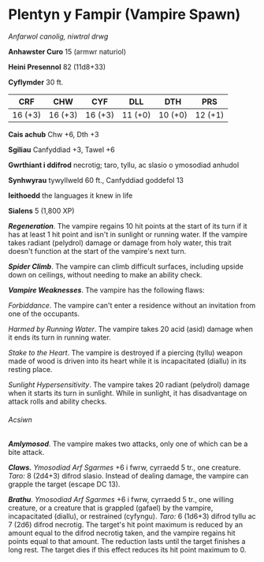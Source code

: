 # Plentyn y Fampir (Vampire Spawn)

*Anfarwol canolig, niwtral drwg*

**Anhawster Curo** 15 (armwr naturiol)

**Heini Presennol** 82 (11d8+33)

**Cyflymder** 30 ft.

| CRF     | CHW     | CYF     | DLL     | DTH     | PRS     |
|---------|---------|---------|---------|---------|---------|
| 16 (+3) | 16 (+3) | 16 (+3) | 11 (+0) | 10 (+0) | 12 (+1) |

**Cais achub** Chw +6, Dth +3

**Sgiliau** Canfyddiad +3, Tawel +6

**Gwrthiant i ddifrod** necrotig; taro, tyllu, ac slasio o ymosodiad anhudol

**Synhwyrau** tywyllweld 60 ft., Canfyddiad goddefol 13

**Ieithoedd** the languages it knew in life

**Sialens** 5 (1,800 XP)

***Regeneration***. The vampire regains 10 hit points at the start of its turn if it has at least 1 hit point and isn't in sunlight or running water. If the vampire takes radiant (pelydrol) damage or damage from holy water, this trait doesn't function at the start of the vampire's next turn.

***Spider Climb***. The vampire can climb difficult surfaces, including upside down on ceilings, without needing to make an ability check.

***Vampire Weaknesses***. The vampire has the following flaws:

*Forbiddance*. The vampire can't enter a residence without an invitation from one of the occupants.

*Harmed by Running Water*. The vampire takes 20 acid (asid) damage when it ends its turn in running water.

*Stake to the Heart*. The vampire is destroyed if a piercing (tyllu) weapon made of wood is driven into its heart while it is incapacitated (diallu) in its resting place.

*Sunlight Hypersensitivity*. The vampire takes 20 radiant (pelydrol) damage when it starts its turn in sunlight. While in sunlight, it has disadvantage on attack rolls and ability checks.

###### Acsiwn

***Amlymosod***. The vampire makes two attacks, only one of which can be a bite attack.

***Claws.*** *Ymosodiad Arf Sgarmes* +6 i fwrw, cyrraedd 5 tr., one creature. *Taro:* 8 (2d4+3) difrod slasio. Instead of dealing damage, the vampire can grapple the target (escape DC 13).

***Brathu***. *Ymosodiad Arf Sgarmes* +6 i fwrw, cyrraedd 5 tr., one willing creature, or a creature that is grappled (gafael) by the vampire, incapacitated (diallu), or restrained (cyfyngu). *Taro:* 6 (1d6+3) difrod tyllu ac 7 (2d6) difrod necrotig. The target's hit point maximum is reduced by an amount equal to the difrod necrotig taken, and the vampire regains hit points equal to that amount. The reduction lasts until the target finishes a long rest. The target dies if this effect reduces its hit point maximum to 0.